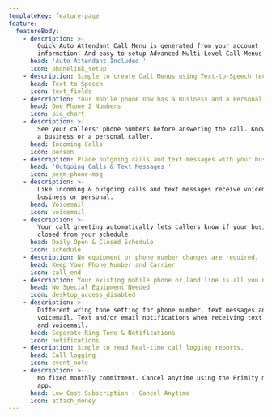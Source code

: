 ```yaml
---
templateKey: feature-page
feature:
  featureBody:
    - description: >-
        Quick Auto Attendant Call Menu is generated from your account
        information. And easy to setup Advanced Multi-Level Call Menus
      head: 'Auto Attendant Included '
      icon: phonelink_setup
    - description: Simple to create Call Menus using Text-to-Speech technology.
      head: Text to Speech
      icon: text_fields
    - description: Your mobile phone now has a Business and a Personal number
      head: One Phone 2 Numbers
      icon: pie_chart
    - description: >-
        See your callers' phone numbers before answering the call. Know if it is
        a business or a personal caller.
      head: Incoming Calls
      icon: person
    - description: Place outgoing calls and text messages with your business caller id.
      head: 'Outgoing Calls & Text Messages '
      icon: perm-phone-msg
    - description: >-
        Like incoming & outgoing calls and text messages receive voicemail as
        business or personal.
      head: Voicemail
      icon: voicemail
    - description: >-
        Your call greeting automatically lets callers know if your business if
        closed from your schedule.
      head: Daily Open & Closed Schedule
      icon: schedule
    - description: No equipment or phone number changes are required.
      head: Keep Your Phone Number and Carrier
      icon: call_end
    - description: Your existing mobile phone or land line is all you need.
      head: No Special Equipment Needed
      icon: desktop_access_disabled
    - description: >-
        Different wring tone setting for phone number, text messages and
        voicemail. Text and/or email notifications when receiving text messages
        and voicemail.
      head: Seperate Ring Tone & Notifications
      icon: notifications
    - description: Simple to read Real-time call logging reports.
      head: Call logging
      icon: event_note
    - description: >-
        No fixed monthly commitment. Cancel anytime using the Primity mobile
        app.
      head: Low Cost Subscription - Cancel Anytime
      icon: attach_money
---
```


